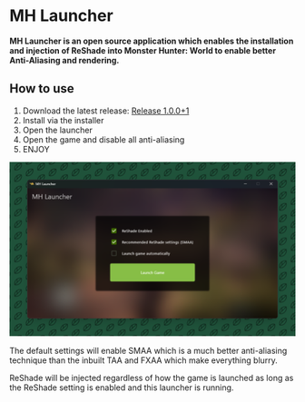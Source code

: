 # MH Launcher

**MH Launcher is an open source application which enables the installation and injection of ReShade into Monster Hunter: World to enable better Anti-Aliasing and rendering.**

## How to use
1. Download the latest release: [Release 1.0.0+1](https://github.com/ndane/mh_launcher/releases/download/v1.0.1%2B1/MHLauncherSetup1.0.1+1.exe)
2. Install via the installer
3. Open the launcher
4. Open the game and disable all anti-aliasing
5. ENJOY


![Screenshot](images/screenshot.png)

The default settings will enable SMAA which is a much better anti-aliasing technique than the inbuilt TAA and FXAA which make everything blurry.

ReShade will be injected regardless of how the game is launched as long as the ReShade setting is enabled and this launcher is running.
